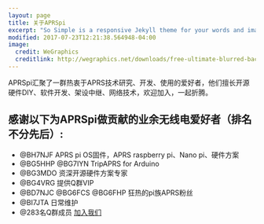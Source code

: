 ```yaml
---
layout: page
title: 关于APRSpi
excerpt: "So Simple is a responsive Jekyll theme for your words and images."
modified: 2017-07-23T12:21:38.564948-04:00
image:
  credit: WeGraphics
  creditlink: http://wegraphics.net/downloads/free-ultimate-blurred-background-pack/
---
```


APRSpi汇聚了一群热衷于APRS技术研究、开发、使用的爱好者，他们擅长开源硬件DIY、软件开发、架设中继、网络技术，欢迎加入，一起折腾。

## 感谢以下为APRSpi做贡献的业余无线电爱好者（排名不分先后）:

* @BH7NJF APRS pi OS固件，APRS raspberry pi、Nano pi、硬件方案
* @BG5HHP @BG7IYN TripAPRS for Arduino
* @BG3MDO 资深开源硬件方案专家
* @BG4VRG 提供Q群VIP
* @BD7NJC @BG6FCS @BG6FHP 狂热的pi族APRS粉丝
* @BI7JTA 日常维护
* @283名Q群成员
<a markdown="0" href="{{ site.url }}/about" class="btn">加入我们</a>

[^1]: Example: *domain.com/category-name/post-title*